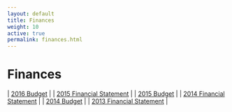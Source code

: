 ```yaml
---
layout: default
title: Finances
weight: 10
active: true
permalink: finances.html
---
```


# Finances

| [2016 Budget](./files/Budget_2016.pdf) |
| [2015 Financial Statement](./files/Financial_Statement_2015.pdf) |
| [2015 Budget](./files/Budget_2015.pdf) |
| [2014 Financial Statement](./files/Financial_Statement_2014.pdf) |
| [2014 Budget](./files/Budget_2014.pdf) |
| [2013 Financial Statement](./files/Financial_Statement_2013.pdf) |
